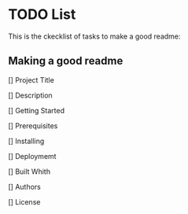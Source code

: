# TODO List

This is the ckecklist of tasks to make a good readme:



## Making a good readme

[] Project Title

  [] Description

  [] Getting Started

   [] Prerequisites

   [] Installing

  [] Deploymemt

  [] Built Whith

  [] Authors

  [] License

